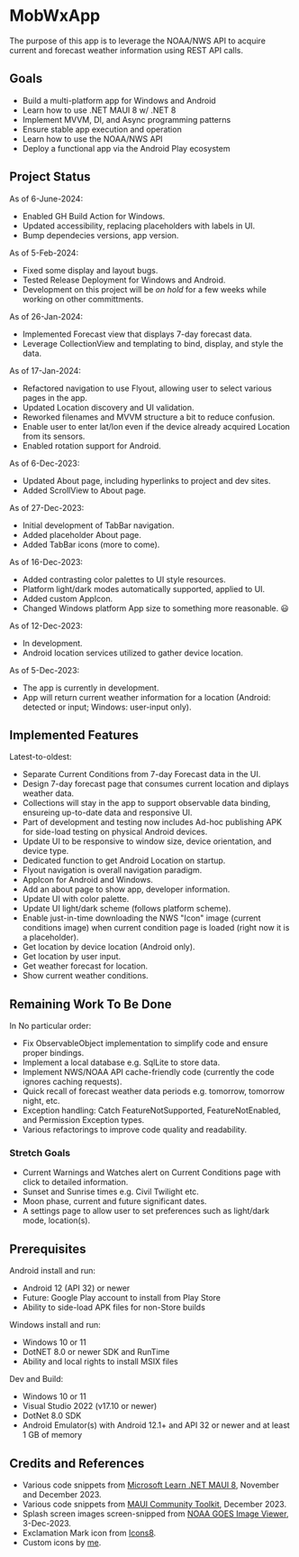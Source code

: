 # MobWxApp

The purpose of this app is to leverage the NOAA/NWS API to acquire current and forecast weather information using REST API calls.

## Goals

- Build a multi-platform app for Windows and Android
- Learn how to use .NET MAUI 8 w/ .NET 8
- Implement MVVM, DI, and Async programming patterns
- Ensure stable app execution and operation
- Learn how to use the NOAA/NWS API
- Deploy a functional app via the Android Play ecosystem

## Project Status

As of 6-June-2024:

- Enabled GH Build Action for Windows.
- Updated accessibility, replacing placeholders with labels in UI.
- Bump dependecies versions, app version.

As of 5-Feb-2024:

- Fixed some display and layout bugs.
- Tested Release Deployment for Windows and Android.
- Development on this project will be _on hold_ for a few weeks while working on other committments.

As of 26-Jan-2024:

- Implemented Forecast view that displays 7-day forecast data.
- Leverage CollectionView and templating to bind, display, and style the data.

As of 17-Jan-2024:

- Refactored navigation to use Flyout, allowing user to select various pages in the app.
- Updated Location discovery and UI validation.
- Reworked filenames and MVVM structure a bit to reduce confusion.
- Enable user to enter lat/lon even if the device already acquired Location from its sensors.
- Enabled rotation support for Android.

As of 6-Dec-2023:

- Updated About page, including hyperlinks to project and dev sites.
- Added ScrollView to About page.

As of 27-Dec-2023:

- Initial development of TabBar navigation.
- Added placeholder About page.
- Added TabBar icons (more to come).

As of 16-Dec-2023:

- Added contrasting color palettes to UI style resources.
- Platform light/dark modes automatically supported, applied to UI.
- Added custom AppIcon.
- Changed Windows platform App size to something more reasonable. :smiley:

As of 12-Dec-2023:

- In development.
- Android location services utilized to gather device location.

As of 5-Dec-2023:

- The app is currently in development.
- App will return current weather information for a location (Android: detected or input; Windows: user-input only).

## Implemented Features

Latest-to-oldest:

- Separate Current Conditions from 7-day Forecast data in the UI.
- Design 7-day forecast page that consumes current location and diplays weather data.
- Collections will stay in the app to support observable data binding, ensureing up-to-date data and responsive UI.
- Part of development and testing now includes Ad-hoc publishing APK for side-load testing on physical Android devices.
- Update UI to be responsive to window size, device orientation, and device type.
- Dedicated function to get Android Location on startup.
- Flyout navigation is overall navigation paradigm.
- AppIcon for Android and Windows.
- Add an about page to show app, developer information.
- Update UI with color palette.
- Update UI light/dark scheme (follows platform scheme).
- Enable just-in-time downloading the NWS "Icon" image (current conditions image) when current condition page is loaded (right now it is a placeholder).
- Get location by device location (Android only).
- Get location by user input.
- Get weather forecast for location.
- Show current weather conditions.

## Remaining Work To Be Done

In No particular order:

- Fix ObservableObject implementation to simplify code and ensure proper bindings.
- Implement a local database e.g. SqlLite to store data.
- Implement NWS/NOAA API cache-friendly code (currently the code ignores caching requests).
- Quick recall of forecast weather data periods e.g. tomorrow, tomorrow night, etc.
- Exception handling: Catch FeatureNotSupported, FeatureNotEnabled, and Permission Exception types.
- Various refactorings to improve code quality and readability.

### Stretch Goals

- Current Warnings and Watches alert on Current Conditions page with click to detailed information.
- Sunset and Sunrise times e.g. Civil Twilight etc.
- Moon phase, current and future significant dates.
- A settings page to allow user to set preferences such as light/dark mode, location(s).

## Prerequisites

Android install and run:

- Android 12 (API 32) or newer
- Future: Google Play account to install from Play Store
- Ability to side-load APK files for non-Store builds

Windows install and run:

- Windows 10 or 11
- DotNET 8.0 or newer SDK and RunTime
- Ability and local rights to install MSIX files

Dev and Build:

- Windows 10 or 11
- Visual Studio 2022 (v17.10 or newer)
- DotNet 8.0 SDK
- Android Emulator(s) with Android 12.1+ and API 32 or newer and at least 1 GB of memory

## Credits and References

- Various code snippets from [Microsoft Learn .NET MAUI 8](https://learn.microsoft.com/en-us/dotnet/maui), November and December 2023.
- Various code snippets from [MAUI Community Toolkit](https://github.com/CommunityToolkit/Maui), December 2023.
- Splash screen images screen-snipped from [NOAA GOES Image Viewer](https://www.star.nesdis.noaa.gov/GOES/index.php), 3-Dec-2023.
- Exclamation Mark icon from [Icons8](https://icons8.com/icon/j1rPetruM5Fl/exclamation-mark).
- Custom icons by [me](https://github.com/nojronatron).
